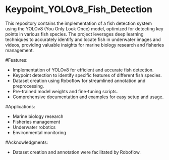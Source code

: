 # Keypoint_YOLOv8_Fish_Detection
This repository contains the implementation of a fish detection system using the YOLOv8 (You Only Look Once) model, optimized for detecting key points in various fish species. The project leverages deep learning techniques to accurately identify and locate fish in underwater images and videos, providing valuable insights for marine biology research and fisheries management.

#Features:
- Implementation of YOLOv8 for efficient and accurate fish detection.
- Keypoint detection to identify specific features of different fish species.
- Dataset creation using Roboflow for streamlined annotation and preprocessing.
- Pre-trained model weights and fine-tuning scripts.
- Comprehensive documentation and examples for easy setup and usage.

#Applications:
- Marine biology research
- Fisheries management
- Underwater robotics
- Environmental monitoring

#Acknowledgments:
- Dataset creation and annotation were facilitated by Roboflow.

